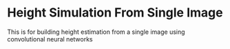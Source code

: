 # Height Simulation From Single Image

This is for building height estimation from a single image using convolutional neural networks

